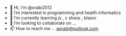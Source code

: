 - 👋 Hi, I’m @orabi2012
- 👀 I’m interested in programming and health informatics
- 🌱 I’m currently learning js , c sharp , blazor
- 💞️ I’m looking to collaborate on ...
- 📫 How to reach me ... aorabi@outlook.com

<!---
orabi2012/orabi2012 is a ✨ special ✨ repository because its `README.md` (this file) appears on your GitHub profile.
You can click the Preview link to take a look at your changes.
--->
